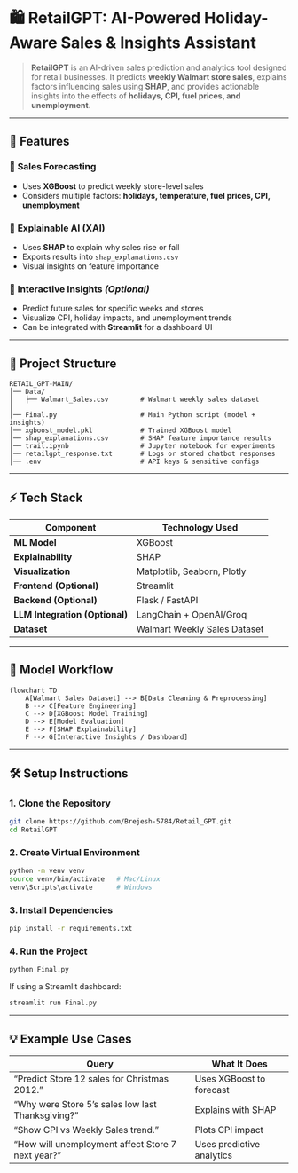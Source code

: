 
# 🛍️ RetailGPT: AI-Powered Holiday-Aware Sales & Insights Assistant

> **RetailGPT** is an AI-driven sales prediction and analytics tool designed for retail businesses. It predicts **weekly Walmart store sales**, explains factors influencing sales using **SHAP**, and provides actionable insights into the effects of **holidays, CPI, fuel prices, and unemployment**.

---

## 🚀 Features

### 🔹 **Sales Forecasting**

* Uses **XGBoost** to predict weekly store-level sales
* Considers multiple factors: **holidays, temperature, fuel prices, CPI, unemployment**

### 🔹 **Explainable AI (XAI)**

* Uses **SHAP** to explain why sales rise or fall
* Exports results into `shap_explanations.csv`
* Visual insights on feature importance

### 🔹 **Interactive Insights** *(Optional)*

* Predict future sales for specific weeks and stores
* Visualize CPI, holiday impacts, and unemployment trends
* Can be integrated with **Streamlit** for a dashboard UI

---

## 📂 Project Structure

```
RETAIL_GPT-MAIN/
│── Data/
│   ├── Walmart_Sales.csv        # Walmart weekly sales dataset
│
│── Final.py                     # Main Python script (model + insights)
│── xgboost_model.pkl            # Trained XGBoost model
│── shap_explanations.csv        # SHAP feature importance results
│── trail.ipynb                  # Jupyter notebook for experiments
│── retailgpt_response.txt       # Logs or stored chatbot responses
│── .env                         # API keys & sensitive configs
```

---

## ⚡ Tech Stack

| Component                      | Technology Used              |
| ------------------------------ | ---------------------------- |
| **ML Model**                   | XGBoost                      |
| **Explainability**             | SHAP                         |
| **Visualization**              | Matplotlib, Seaborn, Plotly  |
| **Frontend (Optional)**        | Streamlit                    |
| **Backend (Optional)**         | Flask / FastAPI              |
| **LLM Integration (Optional)** | LangChain + OpenAI/Groq      |
| **Dataset**                    | Walmart Weekly Sales Dataset |

---

## 🧠 Model Workflow

```mermaid
flowchart TD
    A[Walmart Sales Dataset] --> B[Data Cleaning & Preprocessing]
    B --> C[Feature Engineering]
    C --> D[XGBoost Model Training]
    D --> E[Model Evaluation]
    E --> F[SHAP Explainability]
    F --> G[Interactive Insights / Dashboard]
```

---

## 🛠️ Setup Instructions

### **1. Clone the Repository**

```bash
git clone https://github.com/Brejesh-5784/Retail_GPT.git
cd RetailGPT
```

### **2. Create Virtual Environment**

```bash
python -m venv venv
source venv/bin/activate   # Mac/Linux
venv\Scripts\activate      # Windows
```

### **3. Install Dependencies**

```bash
pip install -r requirements.txt
```

### **4. Run the Project**

```bash
python Final.py
```

If using a Streamlit dashboard:

```bash
streamlit run Final.py
```

---

## 💡 Example Use Cases

| Query                                             | What It Does              |
| ------------------------------------------------- | ------------------------- |
| “Predict Store 12 sales for Christmas 2012.”      | Uses XGBoost to forecast  |
| “Why were Store 5’s sales low last Thanksgiving?” | Explains with SHAP        |
| “Show CPI vs Weekly Sales trend.”                 | Plots CPI impact          |
| “How will unemployment affect Store 7 next year?” | Uses predictive analytics |



